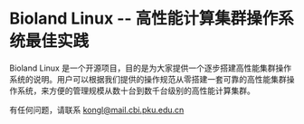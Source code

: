 # Bioland Linux -- 高性能计算集群操作系统最佳实践

Bioland Linux 是一个开源项目，目的是为大家提供一个逐步搭建高性能集群操作系统的说明。用户可以根据我们提供的操作规范从零搭建一套可靠的高性能集群操作系统，来方便的管理规模从数十台到数千台级别的高性能计算集群。

有任何问题，请联系
[kongl@mail.cbi.pku.edu.cn](mailto:kongl@mail.cbi.pku.edu.cn)


